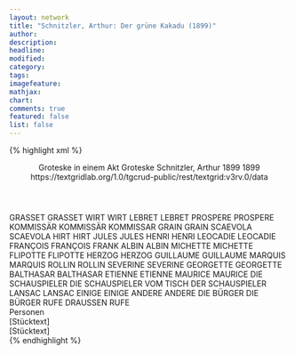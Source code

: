 ```yaml
---
layout: network
title: "Schnitzler, Arthur: Der grüne Kakadu (1899)"
author:
description:
headline:
modified:
category:
tags:
imagefeature:
mathjax:
chart:
comments: true
featured: false
list: false
---
```

{% highlight xml %}
<?xml-model href="http://raw.githubusercontent.com/DLiNa/project/master/rules/lina.rnc"?><?xml-model href="http://raw.githubusercontent.com/DLiNa/project/master/rules/lina.sch"?>
<play xmlns="http://lina.digital">
  <header>
    <title>Der grüne Kakadu</title>
    <subtitle>Groteske in einem Akt</subtitle>
    <genretitle>Groteske</genretitle>
    <author>Schnitzler, Arthur</author>
    <date type="print" when="1899">1899</date>
    <date type="premiere" when="1899">1899</date>
    <date type="written"/>
    <source>https://textgridlab.org/1.0/tgcrud-public/rest/textgrid:v3rv.0/data</source>
  </header>
  <personae>
    <character>
      <name>GRASSET</name>
      <alias xml:id="grasset">
        <name>GRASSET</name>
      </alias>
    </character>
    <character>
      <name>WIRT</name>
      <alias xml:id="wirt">
        <name>WIRT</name>
      </alias>
    </character>
    <character>
      <name>LEBRET</name>
      <alias xml:id="lebret">
        <name>LEBRET</name>
      </alias>
    </character>
    <character>
      <name>PROSPERE</name>
      <alias xml:id="prospere">
        <name>PROSPERE</name>
      </alias>
    </character>
    <character>
      <name>KOMMISSÄR</name>
      <alias xml:id="kommissär">
        <name>KOMMISSÄR</name>
      </alias>
      <alias xml:id="kommissar">
        <name>KOMMISSAR</name>
      </alias>
    </character>
    <character>
      <name>GRAIN</name>
      <alias xml:id="grain">
        <name>GRAIN</name>
      </alias>
    </character>
    <character>
      <name>SCAEVOLA</name>
      <alias xml:id="scaevola">
        <name>SCAEVOLA</name>
      </alias>
    </character>
    <character>
      <name>HIRT</name>
      <alias xml:id="hirt">
        <name>HIRT</name>
      </alias>
    </character>
    <character>
      <name>JULES</name>
      <alias xml:id="jules">
        <name>JULES</name>
      </alias>
    </character>
    <character>
      <name>HENRI</name>
      <alias xml:id="henri">
        <name>HENRI</name>
      </alias>
    </character>
    <character>
      <name>LEOCADIE</name>
      <alias xml:id="leocadie">
        <name>LEOCADIE</name>
      </alias>
    </character>
    <character>
      <name>FRANÇOIS</name>
      <alias xml:id="françois">
        <name>FRANÇOIS</name>
      </alias>
      <alias xml:id="frank">
        <name>FRANK</name>
      </alias>
    </character>
    <character>
      <name>ALBIN</name>
      <alias xml:id="albin">
        <name>ALBIN</name>
      </alias>
    </character>
    <character>
      <name>MICHETTE</name>
      <alias xml:id="michette">
        <name>MICHETTE</name>
      </alias>
    </character>
    <character>
      <name>FLIPOTTE</name>
      <alias xml:id="flipotte">
        <name>FLIPOTTE</name>
      </alias>
    </character>
    <character>
      <name>HERZOG</name>
      <alias xml:id="herzog">
        <name>HERZOG</name>
      </alias>
    </character>
    <character>
      <name>GUILLAUME</name>
      <alias xml:id="guillaume">
        <name>GUILLAUME</name>
      </alias>
    </character>
    <character>
      <name>MARQUIS</name>
      <alias xml:id="marquis">
        <name>MARQUIS</name>
      </alias>
    </character>
    <character>
      <name>ROLLIN</name>
      <alias xml:id="rollin">
        <name>ROLLIN</name>
      </alias>
    </character>
    <character>
      <name>SEVERINE</name>
      <alias xml:id="severine">
        <name>SEVERINE</name>
      </alias>
    </character>
    <character>
      <name>GEORGETTE</name>
      <alias xml:id="georgette">
        <name>GEORGETTE</name>
      </alias>
    </character>
    <character>
      <name>BALTHASAR</name>
      <alias xml:id="balthasar">
        <name>BALTHASAR</name>
      </alias>
    </character>
    <character>
      <name>ETIENNE</name>
      <alias xml:id="etienne">
        <name>ETIENNE</name>
      </alias>
    </character>
    <character>
      <name>MAURICE</name>
      <alias xml:id="maurice">
        <name>MAURICE</name>
      </alias>
    </character>
    <character>
      <name>DIE SCHAUSPIELER</name>
      <alias xml:id="die_schauspieler">
        <name>DIE SCHAUSPIELER</name>
      </alias>
      <alias xml:id="vom_tisch_der_schauspieler">
        <name>VOM TISCH DER SCHAUSPIELER</name>
      </alias>
    </character>
    <character>
      <name>LANSAC</name>
      <alias xml:id="lansac">
        <name>LANSAC</name>
      </alias>
    </character>
    <character>
      <name>EINIGE</name>
      <alias xml:id="einige">
        <name>EINIGE</name>
      </alias>
    </character>
    <character>
      <name>ANDERE</name>
      <alias xml:id="andere">
        <name>ANDERE</name>
      </alias>
    </character>
    <character>
      <name>DIE BÜRGER</name>
      <alias xml:id="die_bürger">
        <name>DIE BÜRGER</name>
      </alias>
      <alias xml:id="rufe_draussen">
        <name>RUFE DRAUSSEN</name>
      </alias>
      <alias xml:id="rufe">
        <name>RUFE</name>
      </alias>
    </character>
  </personae>
  <text>
    <div>
      <head>Personen</head>
    </div>
    <div>
      <head>[Stücktext]</head>
      <div>
        <head>[Stücktext]</head>
        <sp who="#grasset">
          <amount n="44" unit="speech_acts"/>
          <amount n="1032" unit="words"/>
          <amount n="24" unit="lines"/>
          <amount n="5700" unit="chars"/>
        </sp>
        <sp who="#wirt">
          <amount n="146" unit="speech_acts"/>
          <amount n="2332" unit="words"/>
          <amount n="104" unit="lines"/>
          <amount n="12666" unit="chars"/>
        </sp>
        <sp who="#lebret">
          <amount n="20" unit="speech_acts"/>
          <amount n="120" unit="words"/>
          <amount n="19" unit="lines"/>
          <amount n="631" unit="chars"/>
        </sp>
        <sp who="#prospere">
          <amount n="2" unit="speech_acts"/>
          <amount n="7" unit="words"/>
          <amount n="1" unit="lines"/>
          <amount n="35" unit="chars"/>
        </sp>
        <sp who="#kommissär">
          <amount n="23" unit="speech_acts"/>
          <amount n="391" unit="words"/>
          <amount n="18" unit="lines"/>
          <amount n="2197" unit="chars"/>
        </sp>
        <sp who="#kommissar">
          <amount n="1" unit="speech_acts"/>
          <amount n="6" unit="words"/>
          <amount n="1" unit="lines"/>
          <amount n="31" unit="chars"/>
        </sp>
        <sp who="#grain">
          <amount n="35" unit="speech_acts"/>
          <amount n="597" unit="words"/>
          <amount n="23" unit="lines"/>
          <amount n="3184" unit="chars"/>
        </sp>
        <sp who="#scaevola">
          <amount n="31" unit="speech_acts"/>
          <amount n="384" unit="words"/>
          <amount n="25" unit="lines"/>
          <amount n="2095" unit="chars"/>
        </sp>
        <sp who="#hirt">
          <amount n="1" unit="speech_acts"/>
          <amount n="15" unit="words"/>
          <amount n="1" unit="lines"/>
          <amount n="86" unit="chars"/>
        </sp>
        <sp who="#jules">
          <amount n="7" unit="speech_acts"/>
          <amount n="75" unit="words"/>
          <amount n="5" unit="lines"/>
          <amount n="386" unit="chars"/>
        </sp>
        <sp who="#henri">
          <amount n="40" unit="speech_acts"/>
          <amount n="1232" unit="words"/>
          <amount n="17" unit="lines"/>
          <amount n="6571" unit="chars"/>
        </sp>
        <sp who="#leocadie">
          <amount n="18" unit="speech_acts"/>
          <amount n="171" unit="words"/>
          <amount n="15" unit="lines"/>
          <amount n="920" unit="chars"/>
        </sp>
        <sp who="#françois">
          <amount n="69" unit="speech_acts"/>
          <amount n="911" unit="words"/>
          <amount n="55" unit="lines"/>
          <amount n="5012" unit="chars"/>
        </sp>
        <sp who="#frank">
          <amount n="1" unit="speech_acts"/>
          <amount n="18" unit="words"/>
          <amount n="1" unit="lines"/>
          <amount n="89" unit="chars"/>
        </sp>
        <sp who="#albin">
          <amount n="54" unit="speech_acts"/>
          <amount n="476" unit="words"/>
          <amount n="49" unit="lines"/>
          <amount n="2593" unit="chars"/>
        </sp>
        <sp who="#michette">
          <amount n="17" unit="speech_acts"/>
          <amount n="149" unit="words"/>
          <amount n="16" unit="lines"/>
          <amount n="750" unit="chars"/>
        </sp>
        <sp who="#flipotte">
          <amount n="8" unit="speech_acts"/>
          <amount n="81" unit="words"/>
          <amount n="6" unit="lines"/>
          <amount n="421" unit="chars"/>
        </sp>
        <sp who="#herzog">
          <amount n="39" unit="speech_acts"/>
          <amount n="794" unit="words"/>
          <amount n="22" unit="lines"/>
          <amount n="4089" unit="chars"/>
        </sp>
        <sp who="#guillaume">
          <amount n="9" unit="speech_acts"/>
          <amount n="191" unit="words"/>
          <amount n="5" unit="lines"/>
          <amount n="1037" unit="chars"/>
        </sp>
        <sp who="#marquis">
          <amount n="22" unit="speech_acts"/>
          <amount n="222" unit="words"/>
          <amount n="19" unit="lines"/>
          <amount n="1235" unit="chars"/>
        </sp>
        <sp who="#rollin">
          <amount n="29" unit="speech_acts"/>
          <amount n="378" unit="words"/>
          <amount n="25" unit="lines"/>
          <amount n="2099" unit="chars"/>
        </sp>
        <sp who="#severine">
          <amount n="41" unit="speech_acts"/>
          <amount n="457" unit="words"/>
          <amount n="33" unit="lines"/>
          <amount n="2518" unit="chars"/>
        </sp>
        <sp who="#georgette">
          <amount n="10" unit="speech_acts"/>
          <amount n="109" unit="words"/>
          <amount n="8" unit="lines"/>
          <amount n="571" unit="chars"/>
        </sp>
        <sp who="#balthasar">
          <amount n="9" unit="speech_acts"/>
          <amount n="153" unit="words"/>
          <amount n="6" unit="lines"/>
          <amount n="832" unit="chars"/>
        </sp>
        <sp who="#vom_tisch_der_schauspieler">
          <amount n="1" unit="speech_acts"/>
          <amount n="3" unit="words"/>
          <amount n="1" unit="lines"/>
          <amount n="13" unit="chars"/>
        </sp>
        <sp who="#etienne">
          <amount n="3" unit="speech_acts"/>
          <amount n="45" unit="words"/>
          <amount n="1" unit="lines"/>
          <amount n="258" unit="chars"/>
        </sp>
        <sp who="#maurice">
          <amount n="10" unit="speech_acts"/>
          <amount n="102" unit="words"/>
          <amount n="9" unit="lines"/>
          <amount n="532" unit="chars"/>
        </sp>
        <sp who="#die_schauspieler">
          <amount n="2" unit="speech_acts"/>
          <amount n="24" unit="words"/>
          <amount n="1" unit="lines"/>
          <amount n="134" unit="chars"/>
        </sp>
        <sp who="#lansac">
          <amount n="1" unit="speech_acts"/>
          <amount n="5" unit="words"/>
          <amount n="1" unit="lines"/>
          <amount n="20" unit="chars"/>
        </sp>
        <sp who="#rufe_draussen">
          <amount n="1" unit="speech_acts"/>
          <amount n="2" unit="words"/>
          <amount n="1" unit="lines"/>
          <amount n="19" unit="chars"/>
        </sp>
        <sp who="#rufe">
          <amount n="3" unit="speech_acts"/>
          <amount n="12" unit="words"/>
          <amount n="3" unit="lines"/>
          <amount n="71" unit="chars"/>
        </sp>
        <sp who="#einige">
          <amount n="1" unit="speech_acts"/>
          <amount n="2" unit="words"/>
          <amount n="1" unit="lines"/>
          <amount n="11" unit="chars"/>
        </sp>
        <sp who="#andere">
          <amount n="1" unit="speech_acts"/>
          <amount n="2" unit="words"/>
          <amount n="1" unit="lines"/>
          <amount n="11" unit="chars"/>
        </sp>
        <sp who="#die_bürger #die_schauspieler">
          <amount n="1" unit="speech_acts"/>
          <amount n="8" unit="words"/>
          <amount n="1" unit="lines"/>
          <amount n="43" unit="chars"/>
        </sp>
      </div>
    </div>
  </text>
</play>
{% endhighlight %}